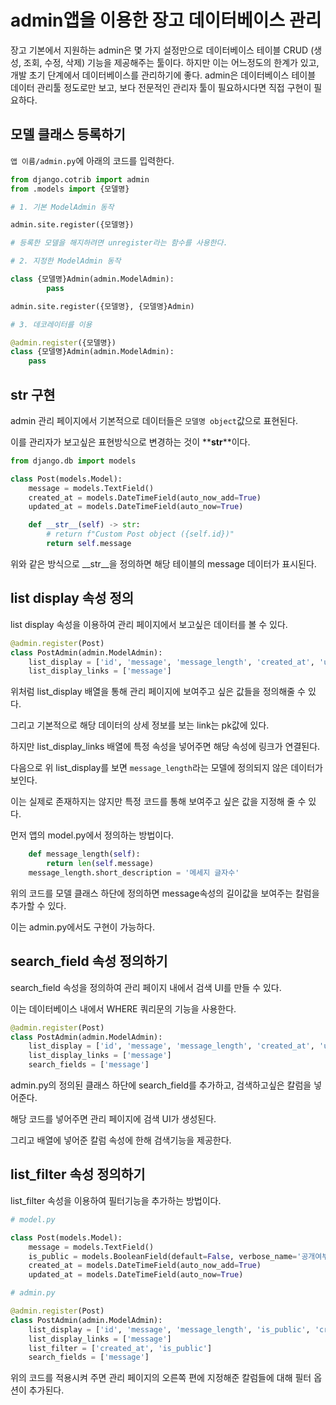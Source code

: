 # admin앱을 이용한 장고 데이터베이스 관리

장고 기본에서 지원하는 admin은 몇 가지 설정만으로 데이터베이스 테이블 CRUD (생성, 조회, 수정, 삭제) 기능을 제공해주는 툴이다. 하지만 이는 어느정도의 한계가 있고, 개발 초기 단계에서 데이터베이스를 관리하기에 좋다. admin은 데이터베이스 테이블 데이터 관리툴 정도로만 보고, 보다 전문적인 관리자 툴이 필요하시다면 직접 구현이 필요하다.

## 모델 클래스 등록하기

`앱 이름/admin.py`에 아래의 코드를 입력한다.

```python
from django.cotrib import admin
from .models import {모델명}

# 1. 기본 ModelAdmin 동작

admin.site.register({모델명})

# 등록한 모델을 해지하려면 unregister라는 함수를 사용한다.

# 2. 지정한 ModelAdmin 동작

class {모델명}Admin(admin.ModelAdmin):
        pass

admin.site.register({모델명}, {모델명}Admin)

# 3. 데코레이터를 이용

@admin.register({모델명})
class {모델명}Admin(admin.ModelAdmin):
    pass
```

## __str__ 구현

admin 관리 페이지에서 기본적으로 데이터들은 `모델명 object`값으로 표현된다.

이를 관리자가 보고싶은 표현방식으로 변경하는 것이 **__str__**이다.

```python
from django.db import models

class Post(models.Model):
    message = models.TextField()
    created_at = models.DateTimeField(auto_now_add=True)
    updated_at = models.DateTimeField(auto_now=True)

    def __str__(self) -> str:
        # return f"Custom Post object ({self.id})"
        return self.message
```

위와 같은 방식으로 __str__을 정의하면 해당 테이블의 message 데이터가 표시된다.

## list display 속성 정의

list display 속성을 이용하여 관리 페이지에서 보고싶은 데이터를 볼 수 있다.

```python
@admin.register(Post)
class PostAdmin(admin.ModelAdmin):
    list_display = ['id', 'message', 'message_length', 'created_at', 'updated_at']
    list_display_links = ['message']
```

위처럼 list_display 배열을 통해 관리 페이지에 보여주고 싶은 값들을 정의해줄 수 있다.

그리고 기본적으로 해당 데이터의 상세 정보를 보는 link는 pk값에 있다.

하지만 list_display_links 배열에 특정 속성을 넣어주면 해당 속성에 링크가 연결된다.

다음으로 위 list_display를 보면 `message_length`라는 모델에 정의되지 않은 데이터가 보인다.

이는 실제로 존재하지는 않지만 특정 코드를 통해 보여주고 싶은 값을 지정해 줄 수 있다.

먼저 앱의 model.py에서 정의하는 방법이다.

```python
    def message_length(self):
        return len(self.message)
    message_length.short_description = '메세지 글자수'
```

위의 코드를 모델 클래스 하단에 정의하면 message속성의 길이값을 보여주는 칼럼을 추가할 수 있다.

이는 admin.py에서도 구현이 가능하다.

## search_field 속성 정의하기

search_field 속성을 정의하여 관리 페이지 내에서 검색 UI를 만들 수 있다.

이는 데이터베이스 내에서 WHERE 쿼리문의 기능을 사용한다.

```python
@admin.register(Post)
class PostAdmin(admin.ModelAdmin):
    list_display = ['id', 'message', 'message_length', 'created_at', 'updated_at']
    list_display_links = ['message']
    search_fields = ['message']
```

admin.py의 정의된 클래스 하단에 search_field를 추가하고, 검색하고싶은 칼럼을 넣어준다.

해당 코드를 넣어주면 관리 페이지에 검색 UI가 생성된다.

그리고 배열에 넣어준 칼럼 속성에 한해 검색기능을 제공한다.

## list_filter 속성 정의하기

list_filter 속성을 이용하여 필터기능을 추가하는 방법이다.

```python
# model.py

class Post(models.Model):
    message = models.TextField()
    is_public = models.BooleanField(default=False, verbose_name='공개여부')
    created_at = models.DateTimeField(auto_now_add=True)
    updated_at = models.DateTimeField(auto_now=True)

# admin.py

@admin.register(Post)
class PostAdmin(admin.ModelAdmin):
    list_display = ['id', 'message', 'message_length', 'is_public', 'created_at', 'updated_at']
    list_display_links = ['message']
    list_filter = ['created_at', 'is_public']
    search_fields = ['message']
```

위의 코드를 적용시켜 주면 관리 페이지의 오른쪽 편에 지정해준 칼럼들에 대해 필터 옵션이 추가된다.
